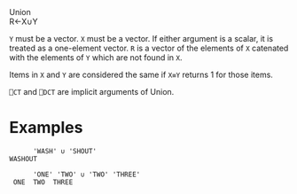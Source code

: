 <div class="heading">
  <div class="name">Union</div>
  <div class="command">R←X∪Y</div>
</div>

`Y` must be a vector.  `X` must be a vector.  If either argument is a scalar, it is treated as a one-element vector.  `R` is a vector of the elements of `X` catenated with the elements of `Y` which are not found in `X`.

Items in `X` and `Y` are considered the same if `X≡Y` returns 1 for those items.

`⎕CT` and `⎕DCT` are  implicit arguments of Union.

# Examples
```apl
      'WASH' ∪ 'SHOUT'
WASHOUT
 
      'ONE' 'TWO' ∪ 'TWO' 'THREE'
 ONE  TWO  THREE
```
